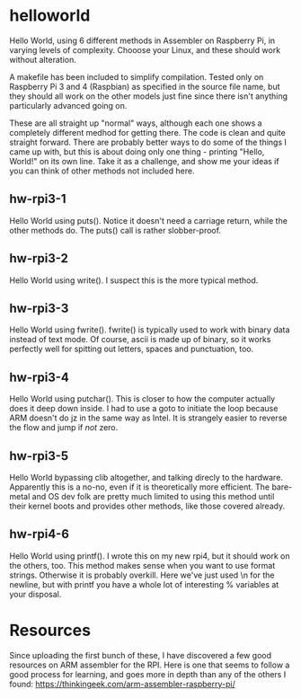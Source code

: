# helloworld
Hello World, using 6 different methods in Assembler on Raspberry Pi, in varying levels of complexity. Chooose your Linux, and these should work without alteration.

A makefile has been included to simplify compilation. Tested only on Raspberry Pi 3 and 4 (Raspbian) as specified in the source file name, but they should all work on the other models just fine since there isn't anything particularly advanced going on. 

These are all straight up "normal" ways, although each one shows a completely different medhod for getting there. The code is clean and quite straight forward. There are probably better ways to do some of the things I came up with, but this is about doing only one thing - printing "Hello, World!" on its own line. Take it as a challenge, and show me your ideas if you can think of other methods not included here.

## hw-rpi3-1

Hello World using puts(). Notice it doesn't need a carriage return, while the other methods do. The puts() call is rather slobber-proof.

## hw-rpi3-2

Hello World using write(). I suspect this is the more typical method.

## hw-rpi3-3

Hello World using fwrite(). fwrite() is typically used to work with binary data instead of text mode. Of course, ascii is made up of binary, so it works perfectly well for spitting out letters, spaces and punctuation, too.

## hw-rpi3-4

Hello World using putchar(). This is closer to how the computer actually does it deep down inside. I had to use a goto to initiate the loop because ARM doesn't do jz in the same way as Intel. It is strangely easier to reverse the flow and jump if *not* zero. 

## hw-rpi3-5

Hello World bypassing clib altogether, and talking direcly to the hardware. Apparently this is a no-no, even if it is theoretically more efficient. The bare-metal and OS dev folk are pretty much limited to using this method until their kernel boots and provides other methods, like those covered already.

## hw-rpi4-6

Hello World using printf(). I wrote this on my new rpi4, but it should work on the others, too. This method makes sense when you want to use format strings. Otherwise it is probably overkill. Here we've just used \n for the newline, but with printf you have a whole lot of interesting % variables at your disposal.

# Resources

Since uploading the first bunch of these, I have discovered a few good resources on ARM assembler for the RPI. Here is one that seems to follow a good process for learning, and goes more in depth than any of the others I found: https://thinkingeek.com/arm-assembler-raspberry-pi/
